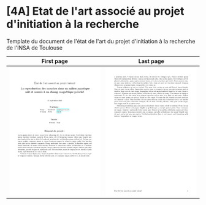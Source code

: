 # [4A] Etat de l'art associé au projet d'initiation à la recherche

Template du document de l'état de l'art du projet d'initiation à la recherche de l'INSA de Toulouse

| First page | Last page |
|-|-|
| [![Charte graphique A4](./thumbnails/first_page.png)](./) | [![Charte graphique A4](./thumbnails/last_page.png)](./) |

